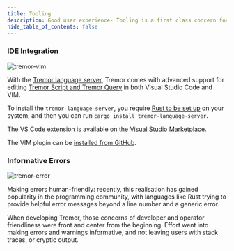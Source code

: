 ```yaml
---
title: Tooling
description: Good user experience- Tooling is a first class concern for Tremor.
hide_table_of_contents: false
---
```


### IDE Integration

![tremor-vim](/img/tremor/tremor-vim.png)

With the [Tremor language server](https://github.com/tremor-rs/tremor-language-server), Tremor comes with advanced support for editing [Tremor Script and Tremor Query](https://tremor.rs/docs/next/getting-started/scripting) in both Visual Studio Code and VIM.

To install the `tremor-language-server`, you require [Rust to be set up](https://rustup.rs) on your system, and then you can run `cargo install tremor-language-server`.

The VS Code extension is available on the [Visual Studio Marketplace](https://marketplace.visualstudio.com/items?itemName=tremorproject.tremor-language-features).

The VIM plugin can be [installed from GitHub](https://github.com/tremor-rs/tremor-vim).

### Informative Errors

![tremor-error](/img/tremor/error.png)

Making errors human-friendly: recently, this realisation has gained popularity in the programming community, with languages like Rust trying to provide helpful error messages beyond a line number and a generic error.

When developing Tremor, those concerns of developer and operator friendliness were front and center from the beginning. Effort went into making errors and warnings informative, and not leaving users with stack traces, or cryptic output.
